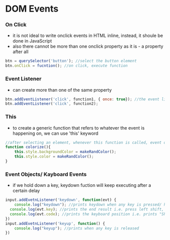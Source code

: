# DOM Events

### On Click

- it is not ideal to write onclick events in HTML inline, instead, it shoule be done in JavaScript
- also there cannot be more than one onclick property as it is - a property after all

```javascript
btn = querySelector('button'); //select the button element
btn.onClick = fucntion(); //on click, execute function
```

### Event Listener

- can create more than one of the same property

```javascript 
btn.addEventListener('click', function1, { once: true}); //the event listener is only once
btn.addEventListener('click', function2);
```

### This

- to create a generic function that refers to whatever the event is happening on, we can use 'this' keyword

```javascript
//after selecting an element, whenever this function is called, event occurs on that element
function colorize(){
	this.style.backgroundColor = makeRandColor();
	this.style.color = makeRandColor();
}
```

### Event Objects/ Kayboard Events

- if we hold down a key, keydown fuction will keep executing after a certain delay

```javascript
input.addEvetnListener('keydown', function(evt) {
	console.log("keydown"); //prints keydown when any key is pressed/ hold
  console.log(evt.key); //prints the end result i.e. press left shift, prints "Shift"
  console.log(evt.code); //prints the keyboard position i.e. prints "ShiftLeft"
})
input.addEvetnListener('keyup', function() {
	console.log("keyup"); //prints when any key is released
})
```

### 

